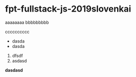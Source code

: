 # fpt-fullstack-js-2019slovenkai

aaaaaaaa
bbbbbbbbb

cccccccccc

* dasda
* dasda

1. dfsdf
2. asdasd

**dasdasd**
